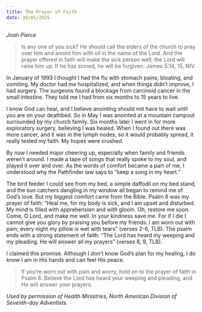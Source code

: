 ```yaml
---
title: The Prayer of Faith
date: 30/05/2025
---
```


_Joan Pierce_

> <p></p>
> Is any one of you sick? He should call the elders of the church to pray over him and anoint him with oil in the name of the Lord. And the prayer offered in faith will make the sick person well; the Lord will raise him up. If he has sinned, he will be forgiven. James 5:14, 15, NIV.

In January of 1993 I thought I had the flu with stomach pains, bloating, and vomiting. My doctor had me hospitalized, and when things didn’t improve, I had surgery. The surgeons found a blockage from carcinoid cancer in the small intestine. They told me I had from six months to 15 years to live.

I know God can heal, and I believe anointing should not have to wait until you are on your deathbed. So in May I was anointed at a mountain campout surrounded by my church family. Six months later I went in for more exploratory surgery, believing I was healed. When I found out there was more cancer, and it was in the lymph nodes, so it would probably spread, it really tested my faith. My hopes were crushed.

By now I needed major cheering up, especially when family and friends weren’t around. I made a tape of songs that really spoke to my soul, and played it over and over. As the words of comfort became a part of me, I understood why the Pathfinder law says to “keep a song in my heart.”

The bird feeder I could see from my bed, a simple daffodil on my bed stand, and the sun catchers dangling in my window all began to remind me of God’s love. But my biggest comfort came from the Bible. Psalm 6 was my prayer of faith: “Heal me, for my body is sick, and I am upset and disturbed. My mind is filled with apprehension and with gloom. Oh, restore me soon. Come, O Lord, and make me well. In your kindness save me. For if I die I cannot give you glory by praising you before my friends. I am worn out with pain; every night my pillow is wet with tears” (verses 2-6, TLB). The psalm ends with a strong statement of faith: “The Lord has heard my weeping and my pleading. He will answer all my prayers” (verses 8, 9, TLB).

I claimed this promise. Although I don’t know God’s plan for my healing, I do know I am in His hands and can feel His peace.

> <callout></callout>
> If you’re worn out with pain and worry, hold on to the prayer of faith in Psalm 6. Believe the Lord has heard your weeping and pleading, and He will answer your prayers.

_Used by permission of Health Ministries, North American Division of Seventh-day Adventists._